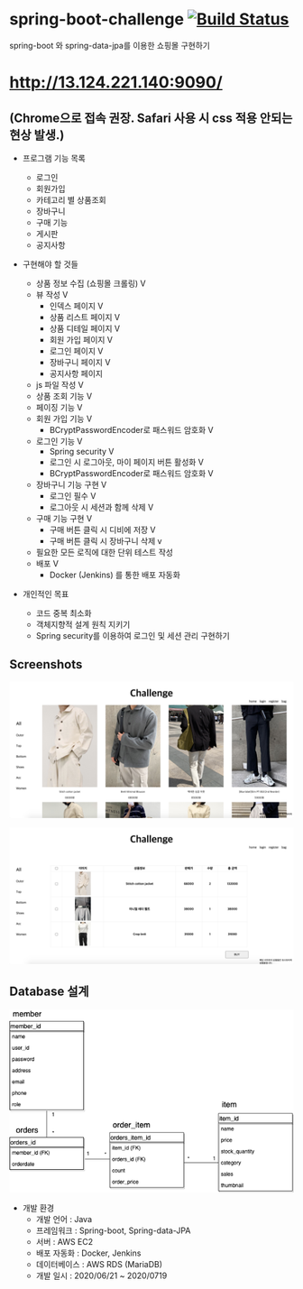 # spring-boot-challenge [![Build Status](https://travis-ci.com/opdshe/spring-boot-challenge.svg?branch=master)](https://travis-ci.com/opdshe/spring-boot-challenge)
spring-boot 와 spring-data-jpa를 이용한 쇼핑몰 구현하기
 
# http://13.124.221.140:9090/
## (Chrome으로 접속 권장. Safari 사용 시 css 적용 안되는 현상 발생.)
+ 프로그램 기능 목록
  + 로그인
  + 회원가입
  + 카테고리 별 상품조회
  + 장바구니
  + 구매 기능
  + 게시판
  + 공지사항

+ 구현해야 할 것들
  + 상품 정보 수집 (쇼핑몰 크롤링) V
  + 뷰 작성 V
    + 인덱스 페이지 V
    + 상품 리스트 페이지 V
    + 상품 디테일 페이지 V
    + 회원 가입 페이지 V
    + 로그인 페이지 V
    + 장바구니 페이지 V
    + 공지사항 페이지
  + js 파일 작성 V
  + 상품 조회 기능 V
  + 페이징 기능 V
  + 회원 가입 기능 V
    + BCryptPasswordEncoder로 패스워드 암호화 V
  + 로그인 기능 V
    + Spring security V
    + 로그인 시 로그아웃, 마이 페이지 버튼 활성화 V
    + BCryptPasswordEncoder로 패스워드 암호화 V
  + 장바구니 기능 구현 V
    + 로그인 필수 V
    + 로그아웃 시 세션과 함께 삭제 V
  + 구매 기능 구현 V
    + 구매 버튼 클릭 시 디비에 저장 V
    + 구매 버튼 클릭 시 장바구니 삭제 v
  + 필요한 모든 로직에 대한 단위 테스트 작성 
  + 배포 V
    + Docker (Jenkins) 를 통한 배포 자동화
  
+ 개인적인 목표
  + 코드 중복 최소화
  + 객체지향적 설계 원칙 지키기
  + Spring security를 이용하여 로그인 및 세션 관리 구현하기
  
Screenshots
------
![products](image/products.png)  

![bag](image/bag.png)
  
Database 설계
-------
![database](image/database.png)  


+ 개발 환경
  + 개발 언어 : Java
  + 프레임워크 : Spring-boot, Spring-data-JPA
  + 서버 : AWS EC2
  + 배포 자동화 : Docker, Jenkins
  + 데이터베이스 : AWS RDS (MariaDB)
  + 개발 일시 : 2020/06/21 ~ 2020/0719
  
  
